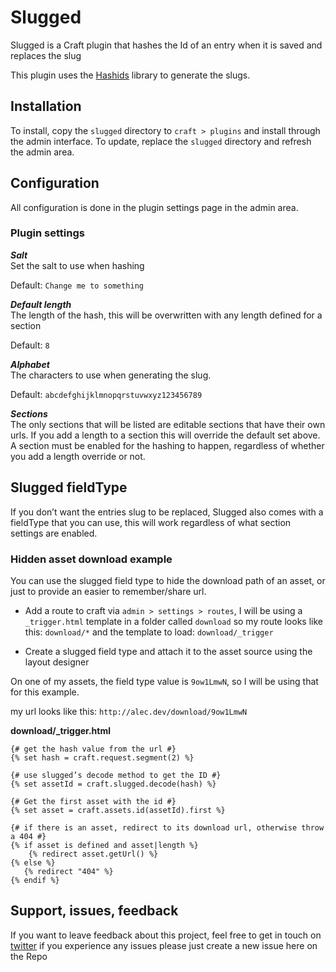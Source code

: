 # Slugged 
Slugged is a Craft plugin that hashes the Id of an entry when it is saved and replaces the slug

This plugin uses the [Hashids](http://hashids.org/php/) library to generate the slugs.

## Installation 
To install, copy the `slugged` directory to `craft > plugins` and install through the admin interface. To update, replace the `slugged` directory and refresh the admin area. 

## Configuration 
All configuration is done in the plugin settings page in the admin area. 

### Plugin settings 

***Salt***  
Set the salt to use when hashing

Default: `Change me to something`

***Default length***   
The length of the hash, this will be overwritten with any length defined for a section 

Default: `8`

***Alphabet***  
The characters to use when generating the slug. 

Default: `abcdefghijklmnopqrstuvwxyz123456789`

***Sections***  
The only sections that will be listed are editable sections that have their own urls. If you add a length to a section this will override the default set above. A section must be enabled for the hashing to happen, regardless of whether you add a length override or not. 

## Slugged fieldType
If you don’t want the entries slug to be replaced, Slugged also comes with a fieldType that you can use, this will work regardless of what section settings are enabled.

### Hidden asset download example
You can use the slugged field type to hide the download path of an asset, or just to provide an easier to remember/share url.

- Add a route to craft via `admin > settings > routes`, I will be using a `_trigger.html` template in a folder called `download` so my route looks like this: `download/*` and the template to load: `download/_trigger`

- Create a slugged field type and attach it to the asset source using the layout designer

On one of my assets, the field type value is `9ow1LmwN`,  so I will be using that for this example.

my url looks like this: `http://alec.dev/download/9ow1LmwN`

**download/_trigger.html**
  
    {# get the hash value from the url #}
    {% set hash = craft.request.segment(2) %}
    
    {# use slugged’s decode method to get the ID #}
    {% set assetId = craft.slugged.decode(hash) %}

    {# Get the first asset with the id #}
    {% set asset = craft.assets.id(assetId).first %}
    
    {# if there is an asset, redirect to its download url, otherwise throw a 404 #}
    {% if asset is defined and asset|length %}
        {% redirect asset.getUrl() %}
    {% else %}
       {% redirect "404" %}
    {% endif %}


## Support, issues, feedback

If you want to leave feedback about this project, feel free to get in touch on [twitter](https://twitter.com/alecritson) if you experience any issues please just create a new issue here on the Repo
